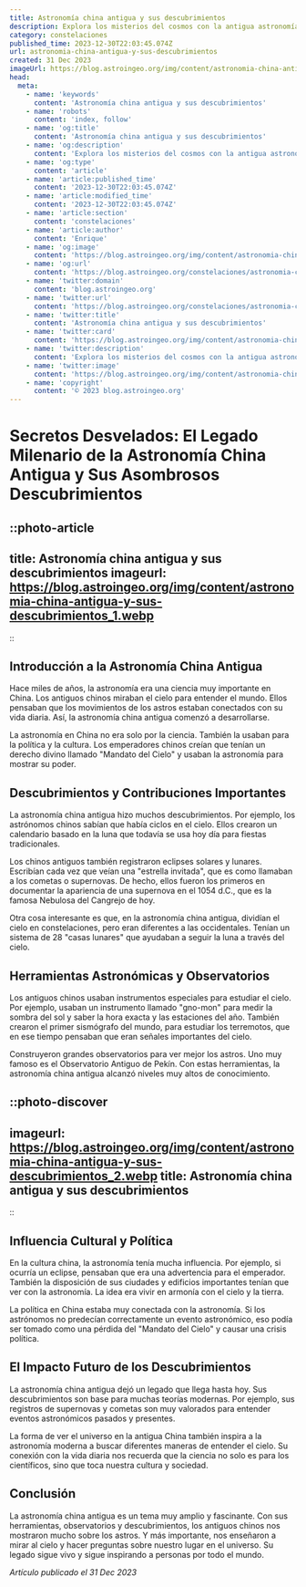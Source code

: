 ```yaml
---
title: Astronomía china antigua y sus descubrimientos
description: Explora los misterios del cosmos con la antigua astronomía china; descubrimientos celestiales que guiaron emperadores y marcaron la historia.
category: constelaciones
published_time: 2023-12-30T22:03:45.074Z
url: astronomia-china-antigua-y-sus-descubrimientos
created: 31 Dec 2023
imageUrl: https://blog.astroingeo.org/img/content/astronomia-china-antigua-y-sus-descubrimientos_1.webp
head:
  meta:
    - name: 'keywords'
      content: 'Astronomía china antigua y sus descubrimientos'
    - name: 'robots'
      content: 'index, follow'
    - name: 'og:title'
      content: 'Astronomía china antigua y sus descubrimientos'
    - name: 'og:description'
      content: 'Explora los misterios del cosmos con la antigua astronomía china; descubrimientos celestiales que guiaron emperadores y marcaron la historia.'
    - name: 'og:type'
      content: 'article'
    - name: 'article:published_time'
      content: '2023-12-30T22:03:45.074Z'
    - name: 'article:modified_time'
      content: '2023-12-30T22:03:45.074Z'
    - name: 'article:section'
      content: 'constelaciones'
    - name: 'article:author'
      content: 'Enrique'
    - name: 'og:image'
      content: 'https://blog.astroingeo.org/img/content/astronomia-china-antigua-y-sus-descubrimientos_1.webp'
    - name: 'og:url'
      content: 'https://blog.astroingeo.org/constelaciones/astronomia-china-antigua-y-sus-descubrimientos'
    - name: 'twitter:domain'
      content: 'blog.astroingeo.org'
    - name: 'twitter:url'
      content: 'https://blog.astroingeo.org/constelaciones/astronomia-china-antigua-y-sus-descubrimientos'
    - name: 'twitter:title'
      content: 'Astronomía china antigua y sus descubrimientos'
    - name: 'twitter:card'
      content: 'https://blog.astroingeo.org/img/content/astronomia-china-antigua-y-sus-descubrimientos_1.webp'
    - name: 'twitter:description'
      content: 'Explora los misterios del cosmos con la antigua astronomía china; descubrimientos celestiales que guiaron emperadores y marcaron la historia.'
    - name: 'twitter:image'
      content: 'https://blog.astroingeo.org/img/content/astronomia-china-antigua-y-sus-descubrimientos_1.webp'
    - name: 'copyright'
      content: '© 2023 blog.astroingeo.org'
---
```

# Secretos Desvelados: El Legado Milenario de la Astronomía China Antigua y Sus Asombrosos Descubrimientos

::photo-article
---
title: Astronomía china antigua y sus descubrimientos
imageurl: https://blog.astroingeo.org/img/content/astronomia-china-antigua-y-sus-descubrimientos_1.webp
---
::

## Introducción a la Astronomía China Antigua

Hace miles de años, la astronomía era una ciencia muy importante en China. Los antiguos chinos miraban el cielo para entender el mundo. Ellos pensaban que los movimientos de los astros estaban conectados con su vida diaria. Así, la astronomía china antigua comenzó a desarrollarse.

La astronomía en China no era solo por la ciencia. También la usaban para la política y la cultura. Los emperadores chinos creían que tenían un derecho divino llamado "Mandato del Cielo" y usaban la astronomía para mostrar su poder.

## Descubrimientos y Contribuciones Importantes

La astronomía china antigua hizo muchos descubrimientos. Por ejemplo, los astrónomos chinos sabían que había ciclos en el cielo. Ellos crearon un calendario basado en la luna que todavía se usa hoy día para fiestas tradicionales.

Los chinos antiguos también registraron eclipses solares y lunares. Escribían cada vez que veían una "estrella invitada", que es como llamaban a los cometas o supernovas. De hecho, ellos fueron los primeros en documentar la apariencia de una supernova en el 1054 d.C., que es la famosa Nebulosa del Cangrejo de hoy.

Otra cosa interesante es que, en la astronomía china antigua, dividían el cielo en constelaciones, pero eran diferentes a las occidentales. Tenían un sistema de 28 "casas lunares" que ayudaban a seguir la luna a través del cielo.

## Herramientas Astronómicas y Observatorios

Los antiguos chinos usaban instrumentos especiales para estudiar el cielo. Por ejemplo, usaban un instrumento llamado "gno-mon" para medir la sombra del sol y saber la hora exacta y las estaciones del año. También crearon el primer sismógrafo del mundo, para estudiar los terremotos, que en ese tiempo pensaban que eran señales importantes del cielo.

Construyeron grandes observatorios para ver mejor los astros. Uno muy famoso es el Observatorio Antiguo de Pekín. Con estas herramientas, la astronomía china antigua alcanzó niveles muy altos de conocimiento.


::photo-discover
---
imageurl: https://blog.astroingeo.org/img/content/astronomia-china-antigua-y-sus-descubrimientos_2.webp
title: Astronomía china antigua y sus descubrimientos
---
::

## Influencia Cultural y Política

En la cultura china, la astronomía tenía mucha influencia. Por ejemplo, si ocurría un eclipse, pensaban que era una advertencia para el emperador. También la disposición de sus ciudades y edificios importantes tenían que ver con la astronomía. La idea era vivir en armonía con el cielo y la tierra.

La política en China estaba muy conectada con la astronomía. Si los astrónomos no predecían correctamente un evento astronómico, eso podía ser tomado como una pérdida del "Mandato del Cielo" y causar una crisis política.

## El Impacto Futuro de los Descubrimientos

La astronomía china antigua dejó un legado que llega hasta hoy. Sus descubrimientos son base para muchas teorías modernas. Por ejemplo, sus registros de supernovas y cometas son muy valorados para entender eventos astronómicos pasados y presentes.

La forma de ver el universo en la antigua China también inspira a la astronomía moderna a buscar diferentes maneras de entender el cielo. Su conexión con la vida diaria nos recuerda que la ciencia no solo es para los científicos, sino que toca nuestra cultura y sociedad.

## Conclusión

La astronomía china antigua es un tema muy amplio y fascinante. Con sus herramientas, observatorios y descubrimientos, los antiguos chinos nos mostraron mucho sobre los astros. Y más importante, nos enseñaron a mirar al cielo y hacer preguntas sobre nuestro lugar en el universo. Su legado sigue vivo y sigue inspirando a personas por todo el mundo.

_Artículo publicado el 31 Dec 2023_
